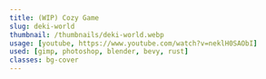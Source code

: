 ```yaml
---
title: (WIP) Cozy Game
slug: deki-world
thumbnail: /thumbnails/deki-world.webp
usage: [youtube, https://www.youtube.com/watch?v=neklH0SAObI]
used: [gimp, photoshop, blender, bevy, rust]
classes: bg-cover
---
```

